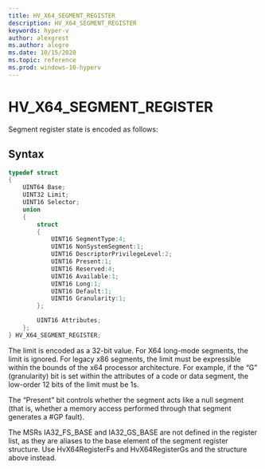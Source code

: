 ```yaml
---
title: HV_X64_SEGMENT_REGISTER
description: HV_X64_SEGMENT_REGISTER
keywords: hyper-v
author: alexgrest
ms.author: alegre
ms.date: 10/15/2020
ms.topic: reference
ms.prod: windows-10-hyperv
---
```


# HV_X64_SEGMENT_REGISTER

Segment register state is encoded as follows:

## Syntax

```c
typedef struct
{
    UINT64 Base;
    UINT32 Limit;
    UINT16 Selector;
    union
    {
        struct
        {
            UINT16 SegmentType:4;
            UINT16 NonSystemSegment:1;
            UINT16 DescriptorPrivilegeLevel:2;
            UINT16 Present:1;
            UINT16 Reserved:4;
            UINT16 Available:1;
            UINT16 Long:1;
            UINT16 Default:1;
            UINT16 Granularity:1;
        };

        UINT16 Attributes;
    };
} HV_X64_SEGMENT_REGISTER;
 ```

The limit is encoded as a 32-bit value. For X64 long-mode segments, the limit is ignored. For legacy x86 segments, the limit must be expressible within the bounds of the x64 processor architecture. For example, if the “G” (granularity) bit is set within the attributes of a code or data segment, the low-order 12 bits of the limit must be 1s.

The “Present” bit controls whether the segment acts like a null segment (that is, whether a memory access performed through that segment generates a #GP fault).

The MSRs IA32_FS_BASE and IA32_GS_BASE are not defined in the register list, as they are aliases to the base element of the segment register structure. Use HvX64RegisterFs and HvX64RegisterGs and the structure above instead.